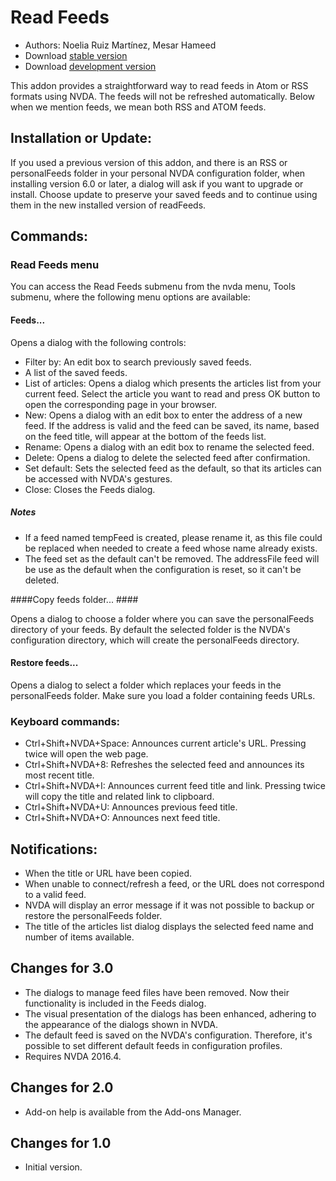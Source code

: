 # Read Feeds #

* Authors: Noelia Ruiz Martínez, Mesar Hameed
* Download [stable version][1]
* Download [development version][2]

This addon provides a straightforward  way to read feeds in Atom or RSS formats using NVDA. 
The feeds will not be refreshed automatically.
Below when we mention feeds, we mean both RSS and ATOM feeds.

## Installation or Update: ##

If you used a previous version of this addon, and there is an RSS or personalFeeds folder in your personal NVDA configuration folder, 
when installing version 6.0 or later, a dialog will ask if you want to upgrade or install.
Choose update to preserve your saved feeds and to continue using them in the new installed version of readFeeds. 

## Commands: ##

### Read Feeds menu ###

You can access the Read Feeds submenu from the nvda menu, Tools submenu, where the following menu options are available:

#### Feeds... ####

Opens a dialog with the following controls:

- Filter by: An edit box to search previously saved feeds.
- A list of the saved feeds.
- List of articles: Opens a dialog which presents the articles list from your current feed. Select the article you want to read and press OK button to open the corresponding page in your browser.
- New: Opens a dialog with an edit box to enter the address of a new feed. If the address is valid and the feed can be saved, its name, based on the feed title, will appear at the bottom of the feeds list.
- Rename: Opens a dialog with an edit box to rename the selected feed.
- Delete: Opens a dialog to delete the selected feed after confirmation.
- Set default: Sets the selected feed as the default, so that its articles can be accessed with NVDA's gestures.
- Close: Closes the Feeds dialog.

##### Notes #####
- If a feed named tempFeed is created, please rename it, as this file could be replaced when needed to create a feed whose name already exists.
- The feed set as the default can't be removed. The addressFile feed will be use as the default when the configuration is reset, so it can't be deleted.

####Copy feeds folder... ####

Opens a dialog to choose a folder where you can save the personalFeeds directory of your feeds. By default the selected folder is the NVDA's configuration directory, which will create the personalFeeds directory.

#### Restore feeds... ####

Opens a dialog to select a folder which replaces your feeds in the personalFeeds folder. Make sure you load a folder containing feeds URLs.

### Keyboard commands: ###

- Ctrl+Shift+NVDA+Space:
Announces current article's URL. Pressing twice will open the web page.
- Ctrl+Shift+NVDA+8:
Refreshes the selected feed and announces its most recent title.
- Ctrl+Shift+NVDA+I:
Announces current feed title and link. Pressing twice will copy the title and related link to clipboard.
- Ctrl+Shift+NVDA+U:
Announces previous feed title.
- Ctrl+Shift+NVDA+O:
Announces next feed title.

## Notifications: ##

- When the title or URL have been copied.
- When unable to connect/refresh a feed, or the URL does not correspond to a valid feed.
- NVDA will display an error message if it was not possible to backup or restore the personalFeeds folder.
- The title of the articles list dialog displays the selected feed name and number of items available.


## Changes for 3.0 ##
- The dialogs to manage feed files have been removed. Now their functionality is included in the Feeds dialog.
- The visual presentation of the dialogs has been enhanced, adhering to the appearance of the dialogs shown in NVDA.
- The default feed is saved on the NVDA's configuration. Therefore, it's possible to set different default feeds in configuration profiles.
- Requires NVDA 2016.4.


## Changes for 2.0 ##
- Add-on help is available from the Add-ons Manager.

## Changes for 1.0 ##
- Initial version.

[1]: http://addons.nvda-project.org/files/get.php?file=rf

[2]: http://addons.nvda-project.org/files/get.php?file=rf-dev